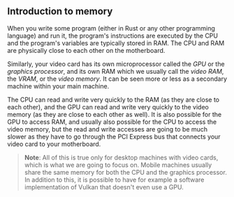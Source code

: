 ## Introduction to memory

When you write some program (either in Rust or any other programming language) and run it, the
program's instructions are executed by the CPU and the program's variables are typically stored in
RAM. The CPU and RAM are physically close to each other on the motherboard.

Similarly, your video card has its own microprocessor called the *GPU* or the *graphics processor*,
and its own RAM which we usually call the *video RAM*, the *VRAM*, or the *video memory*. It can
be seen more or less as a secondary machine within your main machine.

The CPU can read and write very quickly to the RAM (as they are close to each other), and the GPU
can read and write very quickly to the video memory (as they are close to each other as well). It
is also possible for the GPU to access RAM, and usually also possible for the CPU to access the
video memory, but the read and write accesses are going to be much slower as they have to go
through the PCI Express bus that connects your video card to your motherboard.

<center>
<object data="/guide-buffer-creation-1.svg"></object>
</center>

> **Note**: All of this is true only for desktop machines with video cards, which is what we
> are going to focus on. Mobile machines usually share the same memory for both the CPU and the
> graphics processor. In addition to this, it is possible to have for example a software
> implementation of Vulkan that doesn't even use a GPU.
